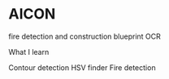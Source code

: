 # AICON
fire detection and construction blueprint OCR

What I learn

Contour detection
HSV finder
Fire detection
